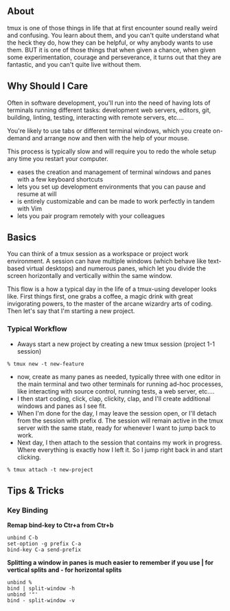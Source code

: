 ## About

tmux is one of those things in life that at first encounter sound really weird and confusing. You learn about them, and you can't quite understand what the heck they do, how they can be helpful, or why anybody wants to use them. BUT it is one of those things that when given a chance, when given some experimentation, courage and perseverance, it turns out that they are fantastic, and you can't quite live without them.

## Why Should I Care

Often in software development, you'll run into the need of having lots of terminals running different tasks: development web servers, editors, git, building, linting, testing, interacting with remote servers, etc.… 

You're likely to use tabs or different terminal windows, which you create on-demand and arrange now and then with the help of your mouse. 

This process is typically slow and will require you to redo the whole setup any time you restart your computer.

- eases the creation and management of terminal windows and panes with a few keyboard shortcuts
- lets you set up development environments that you can pause and resume at will
- is entirely customizable and can be made to work perfectly in tandem with Vim
- lets you pair program remotely with your colleagues

## Basics 
You can think of a tmux session as a workspace or project work environment. A session can have multiple windows (which behave like text-based virtual desktops) and numerous panes, which let you divide the screen horizontally and vertically within the same window.

This flow is a how a typical day in the life of a tmux-using developer looks like. First things first, one grabs a coffee, a magic drink with great invigorating powers, to the master of the arcane wizardry arts of coding. Then let's say that I'm starting a new project. 


### Typical Workflow 
- Aways start a new project by creating a new tmux session (project 1-1 session) 
```
% tmux new -t new-feature
```
- now, create as many panes as needed, typically three with one editor in the main terminal and two other terminals for running ad-hoc processes, like interacting with source control, running tests, a web server, etc.…
- I then start coding, click, clap, clickity, clap, and I'll create additional windows and panes as I see fit.
- When I'm done for the day, I may leave the session open, or I'll detach from the session with prefix d. The session will remain active in the tmux server with the same state, ready for whenever I want to jump back to work.
- Next day, I then attach to the session that contains my work in progress. Where everything is exactly how I left it. So I jump right back in and start clicking.
```
% tmux attach -t new-project
```

## Tips & Tricks

### Key Binding

**Remap bind-key to Ctr+a from Ctr+b**
```shell
unbind C-b
set-option -g prefix C-a
bind-key C-a send-prefix
```

**Splitting a window in panes is much easier to remember if you use | for vertical splits and - for horizontal splits**
```shell
unbind %
bind | split-window -h    
unbind '"'
bind - split-window -v    
````
